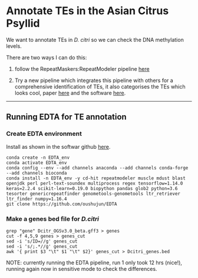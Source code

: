 # Annotate TEs in the Asian Citrus Psyllid

We want to annotate TEs in *D. citri* so we can check the DNA methylation levels.

There are two ways I can do this: 

1. follow the RepeatMaskers:RepeatModeler pipeline [here](https://github.com/RossLab/Sex-Specific_Methylation_P.citri/tree/master/Transposable_elements)

2. Try a new pipeline which integrates this pipeline with others for a comprehensive identification of TEs, it also categorises the TEs which looks cool, paper [here](https://genomebiology.biomedcentral.com/articles/10.1186/s13059-019-1905-y) and the software [here](https://github.com/oushujun/EDTA).

---

## Running EDTA for TE annotation

### Create EDTA environment

Install as shown in the softwar github [here](https://github.com/oushujun/EDTA).

    conda create -n EDTA_env
    conda activate EDTA_env
    conda config --env --add channels anaconda --add channels conda-forge --add channels bioconda
    conda install -n EDTA_env -y cd-hit repeatmodeler muscle mdust blast openjdk perl perl-text-soundex multiprocess regex tensorflow=1.14.0 keras=2.2.4 scikit-learn=0.19.0 biopython pandas glob2 python=3.6 tesorter genericrepeatfinder genometools-genometools ltr_retriever ltr_finder numpy=1.16.4
    git clone https://github.com/oushujun/EDTA

### Make a genes bed file for *D.citri*

    grep "gene" Dcitr_OGSv3.0_beta.gff3 > genes
    cut -f 4,5,9 genes > genes_cut
    sed -i 's/ID=//g' genes_cut 
    sed -i 's/;.*//g' genes_cut 
    awk '{ print $3 "\t" $1 "\t" $2}' genes_cut > Dcitri_genes.bed

NOTE: currently running the EDTA pipeline, run 1 only took 12 hrs (nice!), running again now in sensitive mode to check the differences.